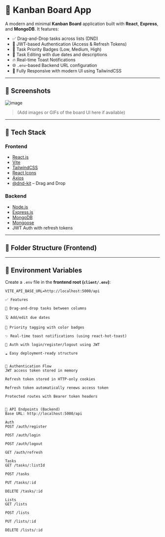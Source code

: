 # 🧠 Kanban Board App

A modern and minimal **Kanban Board** application built with **React**, **Express**, and **MongoDB**. It features:

- ✅ Drag-and-Drop tasks across lists (DND)
- 🔐 JWT-based Authentication (Access & Refresh Tokens)
- 🚦 Task Priority Badges (Low, Medium, High)
- 📝 Task Editing with due dates and descriptions
- 🔥 Real-time Toast Notifications
- 🌐 `.env`-based Backend URL configuration
- 🎨 Fully Responsive with modern UI using TailwindCSS

---

## 📸 Screenshots

![image](https://github.com/user-attachments/assets/174b332a-0430-4802-826c-e95dc99aee75)

> (Add images or GIFs of the board UI here if available)

---

## 🚀 Tech Stack

### Frontend

- [React.js](https://reactjs.org/)
- [Vite](https://vitejs.dev/)
- [TailwindCSS](https://tailwindcss.com/)
- [React Icons](https://react-icons.github.io/react-icons/)
- [Axios](https://axios-http.com/)
- [@dnd-kit](https://dndkit.com/) – Drag and Drop

### Backend

- [Node.js](https://nodejs.org/)
- [Express.js](https://expressjs.com/)
- [MongoDB](https://www.mongodb.com/)
- [Mongoose](https://mongoosejs.com/)
- JWT Auth with refresh tokens

---

## 📁 Folder Structure (Frontend)



---

## 🔧 Environment Variables

Create a `.env` file in the **frontend root (`client/.env`)**:

```env
VITE_API_BASE_URL=http://localhost:5000/api

✅ Features

🧩 Drag-and-drop tasks between columns

🗓️ Add/edit due dates

🚨 Priority tagging with color badges

✨ Real-time toast notifications (using react-hot-toast)

🔐 Auth with login/register/logout using JWT

☁️ Easy deployment-ready structure


🔐 Authentication Flow
JWT access token stored in memory

Refresh token stored in HTTP-only cookies

Refresh token automatically renews access token

Protected routes with Bearer token headers


📌 API Endpoints (Backend)
Base URL: http://localhost:5000/api

Auth
POST /auth/register

POST /auth/login

POST /auth/logout

GET /auth/refresh

Tasks
GET /tasks/:listId

POST /tasks

PUT /tasks/:id

DELETE /tasks/:id

Lists
GET /lists

POST /lists

PUT /lists/:id

DELETE /lists/:id

